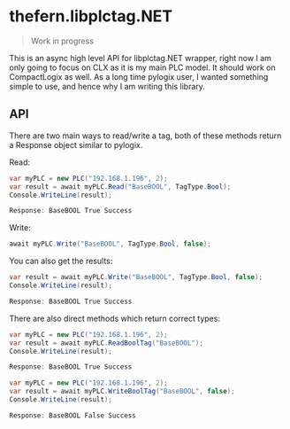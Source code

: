 # thefern.libplctag.NET

> Work in progress

This is an async high level API for libplctag.NET wrapper, right now I am only going to focus on CLX as it is my main PLC model. It should work on CompactLogix as well. As a long time pylogix user, I wanted something simple to use, and hence why I am writing this library.

## API

There are two main ways to read/write a tag, both of these methods return a Response object similar to pylogix.

Read:

```csharp
var myPLC = new PLC("192.168.1.196", 2);
var result = await myPLC.Read("BaseBOOL", TagType.Bool);
Console.WriteLine(result);

Response: BaseBOOL True Success
```

Write:

```csharp
await myPLC.Write("BaseBOOL", TagType.Bool, false);
```

You can also get the results:

```csharp
var result = await myPLC.Write("BaseBOOL", TagType.Bool, false);
Console.WriteLine(result);

Response: BaseBOOL True Success
```

There are also direct methods which return correct types:

```csharp
var myPLC = new PLC("192.168.1.196", 2);
var result = await myPLC.ReadBoolTag("BaseBOOL");
Console.WriteLine(result);

Response: BaseBOOL True Success
```

```csharp
var myPLC = new PLC("192.168.1.196", 2);
var result = await myPLC.WriteBoolTag("BaseBOOL", false);
Console.WriteLine(result);

Response: BaseBOOL False Success
```
